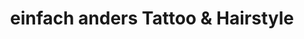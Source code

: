 ---
title: "einfach anders Tattoo & Hairstyle"
url: /nuernberg/einfach-anders-tattoo-und-hairstyle-pirckheimerstrasse/
shop: Tattoo
---